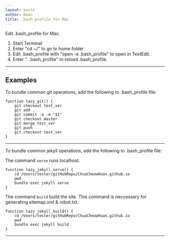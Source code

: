 ```yaml
---
layout: posts
author: Huan
title: .bash_profile for Mac
---
```


Edit .bash_profile for Mac.

1. Start Terminal
2. Enter "cd ~/" to go to home folder
3. Edit .bash_profile with "open -e .bash_profile" to open in TextEdit.
4. Enter ". .bash_profile" to reload .bash_profile.

---

## Examples

To bundle common git operations, add the following to .bash_profile file:

```
function lazy_git() {
    git checkout test_ver
    git add .
    git commit -a -m "$1"
    git checkout master
    git merge test_ver
    git push
    git checkout test_ver
}
```
---

To bundle common jekyll operations, add the following to .bash_profile file:

The command ```serve``` runs localhost.

```
function lazy_jekyll_serve() {
    cd /Users/tester/gitHubRepo/ChuaCheowHuan.github.io
    pwd
    bundle exec jekyll serve
}
```

The command ```build``` build the site. This command is neccessary for
generating sitemap.xml & robot.txt.

```
function lazy_jekyll_build() {
    cd /Users/tester/gitHubRepo/ChuaCheowHuan.github.io
    pwd
    bundle exec jekyll build
}
```

---

<br>
